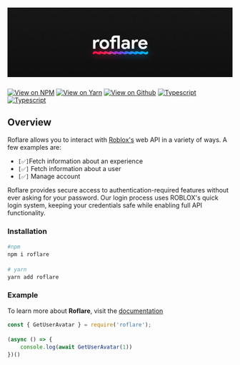 # <img src="https://github.com/roblox-js/core/blob/main/img/banner.png?raw=true">

[![View on NPM](https://img.shields.io/badge/View%20On%20NPM-0F0F0F?style=for-the-badge)](https://npmjs.com/package/roflare) [![View on Yarn](https://img.shields.io/badge/View%20On%20Yarn-0F0F0F?style=for-the-badge)](https://yarnpkg.com/package/roflare) [![View on Github](https://img.shields.io/badge/View%20On%20Github-0F0F0F?style=for-the-badge)](https://github.com/roblox-js/core) [![Typescript](https://img.shields.io/badge/roflare.ml-0F0F0F?style=for-the-badge)](https://roflare.ml) [![Typescript](https://img.shields.io/badge/built%20with%20typescript-0F0F0F?style=for-the-badge)](https://typescript.com)

## Overview

Roflare allows you to interact with [Roblox's](https://roblox.com) web API in a variety of ways. A few examples are:
- `[✅]`Fetch information about an experience
- `[✅]` Fetch information about a user
- `[✅]` Manage account

Roflare provides secure access to authentication-required features without ever asking for your password. Our login process uses ROBLOX's quick login system, keeping your credentials safe while enabling full API functionality.

### Installation

```bash
#npm
npm i roflare

# yarn
yarn add roflare
```

### Example

To learn more about **Roflare**, visit the [documentation](https://docs.roflare.ml)

```js
const { GetUserAvatar } = require('roflare');

(async () => {
    console.log(await GetUserAvatar(1)) 
})()
```